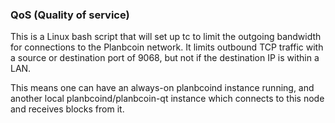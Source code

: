 ### QoS (Quality of service) ###

This is a Linux bash script that will set up tc to limit the outgoing bandwidth for connections to the Planbcoin network. It limits outbound TCP traffic with a source or destination port of 9068, but not if the destination IP is within a LAN.

This means one can have an always-on planbcoind instance running, and another local planbcoind/planbcoin-qt instance which connects to this node and receives blocks from it.
